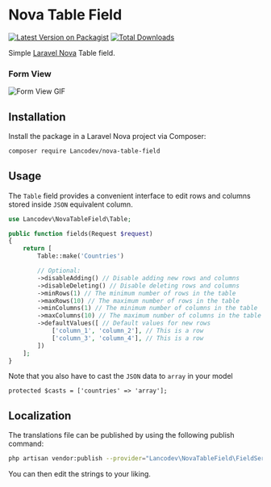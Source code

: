 # Nova Table Field

[![Latest Version on Packagist](https://img.shields.io/packagist/v/Lancodev/nova-table-field.svg?style=flat-square)](https://packagist.org/packages/Lancodev/nova-table-field)
[![Total Downloads](https://img.shields.io/packagist/dt/Lancodev/nova-table-field.svg?style=flat-square)](https://packagist.org/packages/Lancodev/nova-table-field)

Simple [Laravel Nova](https://nova.laravel.com) Table field.


### Form View

![Form View GIF](docs/form.gif)


## Installation

Install the package in a Laravel Nova project via Composer:

```bash
composer require Lancodev/nova-table-field
```

## Usage

The `Table` field provides a convenient interface to edit rows and columns stored inside `JSON` equivalent column.
```php
use Lancodev\NovaTableField\Table;

public function fields(Request $request)
{
    return [
        Table::make('Countries')

        // Optional:
        ->disableAdding() // Disable adding new rows and columns
        ->disableDeleting() // Disable deleting rows and columns
        ->minRows(1) // The minimum number of rows in the table
        ->maxRows(10) // The maximum number of rows in the table
        ->minColumns(1) // The minimum number of columns in the table
        ->maxColumns(10) // The maximum number of columns in the table
        ->defaultValues([ // Default values for new rows
            ['column_1', 'column_2'], // This is a row
            ['column_3', 'column_4'], // This is a row
        ])
    ];
}
```

Note that you also have to cast the `JSON` data to `array` in your model
```
protected $casts = ['countries' => 'array'];
```

## Localization

The translations file can be published by using the following publish command:

```bash
php artisan vendor:publish --provider="Lancodev\NovaTableField\FieldServiceProvider" --tag="translations"
```

You can then edit the strings to your liking.
